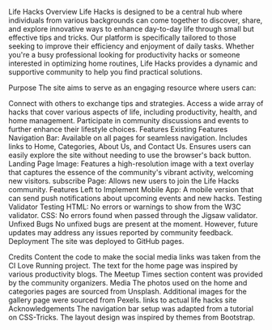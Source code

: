 Life Hacks
Overview
Life Hacks is designed to be a central hub where individuals from various backgrounds can come together to discover, share, and explore innovative ways to enhance day-to-day life through small but effective tips and tricks. Our platform is specifically tailored to those seeking to improve their efficiency and enjoyment of daily tasks. Whether you're a busy professional looking for productivity hacks or someone interested in optimizing home routines, Life Hacks provides a dynamic and supportive community to help you find practical solutions.

Purpose
The site aims to serve as an engaging resource where users can:

Connect with others to exchange tips and strategies.
Access a wide array of hacks that cover various aspects of life, including productivity, health, and home management.
Participate in community discussions and events to further enhance their lifestyle choices.
Features
Existing Features
Navigation Bar: Available on all pages for seamless navigation. Includes links to Home, Categories, About Us, and Contact Us. Ensures users can easily explore the site without needing to use the browser's back button.
Landing Page Image: Features a high-resolution image with a text overlay that captures the essence of the community's vibrant activity, welcoming new visitors.
subscribe Page: Allows new users to join the Life Hacks community.
Features Left to Implement
Mobile App: A mobile version that can send push notifications about upcoming events and new hacks.
Testing
Validator Testing
HTML: No errors or warnings to show from the W3C validator.
CSS: No errors found when passed through the Jigsaw validator.
Unfixed Bugs
No unfixed bugs are present at the moment. However, future updates may address any issues reported by community feedback.
Deployment
The site was deployed to GitHub pages.

Credits
Content
the code to make the social media links was taken from the CI Love Running project. 
The text for the home page was inspired by various productivity blogs.
The Meetup Times section content was provided by the community organizers.
Media
The photos used on the home and categories pages are sourced from Unsplash.
Additional images for the gallery page were sourced from Pexels.
links to actual life hacks site
Acknowledgements
The navigation bar setup was adapted from a tutorial on CSS-Tricks.
The layout design was inspired by themes from Bootstrap.
